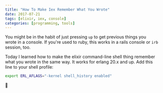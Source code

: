 ```yaml
---
title: "How To Make Iex Remember What You Wrote"
date: 2017-07-21
tags: [elixir, iex, console]
categories: [programming, tools]
---
```


You might be in the habit of just pressing `up` to get previous things you wrote in a console. If you're used to ruby, this works in a rails console or `irb` session, too.

Today I learned how to make the elixir command-line shell thing remember what you wrote in the same way. It works for erlang 20.x and up. Add this line to your shell profile:

```bash
export ERL_AFLAGS="-kernel shell_history enabled"
```

🙂
